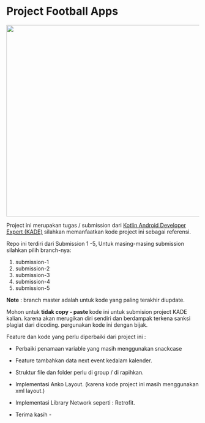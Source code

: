 # Project Football Apps

 <!--- ![Dicoding KADE Image](https://www.dicoding.com/images/original/academy/kotlin_android_developer_expert_image_120318124058.png | width=200)
-->

<img src="https://www.dicoding.com/images/original/academy/kotlin_android_developer_expert_image_120318124058.png" width="1200" height="500">

Project ini merupakan tugas / submission dari [Kotlin Android Developer Expert (KADE)](https://www.dicoding.com/academies/55)
silahkan memanfaatkan kode project ini sebagai referensi.

Repo ini terdiri dari Submission 1 -5, Untuk masing-masing submission silahkan pilih branch-nya:
1. submission-1
2. submission-2
3. submission-3
4. submission-4
5. submission-5

<b>Note</b> : branch master adalah untuk kode yang paling terakhir diupdate.

Mohon untuk <b> tidak copy - paste </b> kode ini untuk submision project KADE kalian.
karena akan merugikan diri sendiri dan berdampak terkena sanksi plagiat dari dicoding.
pergunakan kode ini dengan bijak.

Feature dan kode yang perlu diperbaiki dari project ini :
- Perbaiki penamaan variable yang masih menggunakan snackcase
- Feature tambahkan data next event kedalam kalender.
- Struktur file dan folder perlu di group / di rapihkan.
- Implementasi Anko Layout. (karena kode project ini masih menggunakan xml layout.)
- Implementasi Library Network seperti : Retrofit.

- Terima kasih -
